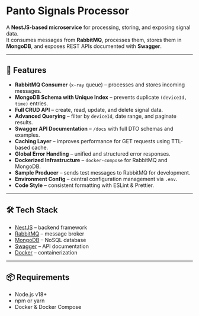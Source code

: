 # Panto Signals Processor

A **NestJS-based microservice** for processing, storing, and exposing signal data.  
It consumes messages from **RabbitMQ**, processes them, stores them in **MongoDB**, and exposes REST APIs documented with **Swagger**.

---

## 🚀 Features
- **RabbitMQ Consumer** (`x-ray` queue) – processes and stores incoming messages.
- **MongoDB Schema with Unique Index** – prevents duplicate `(deviceId, time)` entries.
- **Full CRUD API** – create, read, update, and delete signal data.
- **Advanced Querying** – filter by `deviceId`, date range, and paginate results.
- **Swagger API Documentation** – `/docs` with full DTO schemas and examples.
- **Caching Layer** – improves performance for GET requests using TTL-based cache.
- **Global Error Handling** – unified and structured error responses.
- **Dockerized Infrastructure** – `docker-compose` for RabbitMQ and MongoDB.
- **Sample Producer** – sends test messages to RabbitMQ for development.
- **Environment Config** – central configuration management via `.env`.
- **Code Style** – consistent formatting with ESLint & Prettier.

---

## 🛠 Tech Stack
- [NestJS](https://nestjs.com/) – backend framework
- [RabbitMQ](https://www.rabbitmq.com/) – message broker
- [MongoDB](https://www.mongodb.com/) – NoSQL database
- [Swagger](https://swagger.io/) – API documentation
- [Docker](https://www.docker.com/) – containerization

---

## 📦 Requirements
- Node.js v18+
- npm or yarn
- Docker & Docker Compose
